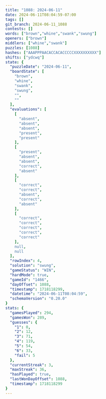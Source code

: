 ```yaml
---
title: "1088: 2024-06-11"
date: 2024-06-11T08:04:59-07:00
tags: []
git_branch: 2024-06-11_1088
contests: []
words: ["brown","whine","swank","swung"]
openers: ["brown"]
middlers: ["whine","swank"]
puzzles: [1088]
hashes: ["AAAPPPAACACCACACCCCCXXXXXXXXXX"]
shifts: ["ydcwq"]
state: {
  "puzzleDate": "2024-06-11",
  "boardState": [
    "brown",
    "whine",
    "swank",
    "swung",
    "",
    ""
  ],
  "evaluations": [
    [
      "absent",
      "absent",
      "absent",
      "present",
      "present"
    ],
    [
      "present",
      "absent",
      "absent",
      "correct",
      "absent"
    ],
    [
      "correct",
      "correct",
      "absent",
      "correct",
      "absent"
    ],
    [
      "correct",
      "correct",
      "correct",
      "correct",
      "correct"
    ],
    null,
    null
  ],
  "rowIndex": 4,
  "solution": "swung",
  "gameStatus": "WIN",
  "hardMode": true,
  "gameId": "1466",
  "dayOffset": 1088,
  "timestamp": 1718118299,
  "datetime": "2024-06-11T08:04:59",
  "schemaVersion": "0.20.0"
}
stats: {
  "gamesPlayed": 294,
  "gamesWon": 289,
  "guesses": {
    "1": 0,
    "2": 12,
    "3": 71,
    "4": 119,
    "5": 54,
    "6": 33,
    "fail": 5
  },
  "currentStreak": 3,
  "maxStreak": 36,
  "hasPlayed": true,
  "lastWonDayOffset": 1088,
  "timestamp": 1718118299
}
---
```

<!-- more -->
